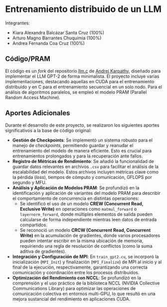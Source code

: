 # Entrenamiento distribuido de un LLM

Integrantes:
- Kiara Alexandra Balcázar Santa Cruz (100%)
- Arturo Magno Barrantes Chuquimia (100%)
- Andrea Fernanda Coa Cruz (100%)

## Código/PRAM

El código es un *fork* del repositorio [llm.c](https://github.com/karpathy/llm.c) de [Andrej Karpathy](https://github.com/karpathy), diseñado para implementar el LLM GPT-2 de forma minimalista. El proyecto incluye varias implementaciones, destacando aquellas en CUDA para el entrenamiento distribuido y en C para el entrenamiento secuencial en un solo nodo. Para el análisis de algoritmos paralelos, se empleó el modelo PRAM (Parallel Random Access Machine).

## Aportes Adicionales

Durante el desarrollo de este proyecto, se realizaron los siguientes aportes significativos a la base de código original:

* **Gestión de Checkpoints**: Se implementó un sistema robusto para el manejo de *checkpoints*, permitiendo guardar y reanudar el entrenamiento del modelo de manera eficiente. Esto es crucial para entrenamientos prolongados y para la recuperación ante fallos.
* **Registro de Métricas de Rendimiento**: Se añadió la funcionalidad de guardar datos relevantes en archivos `.csv` para facilitar el análisis de la escalabilidad del modelo. Estos archivos incluyen métricas clave como la pérdida (*loss*), tiempos de cómputo y comunicación, GFLOPS por segundo y MFU.
* **Análisis y Aplicación de Modelos PRAM**: Se profundizó en la identificación y aplicación de variantes del modelo PRAM para describir el comportamiento de concurrencia en distintas operaciones:
    * Se identificó el uso de un modelo **CREW (Concurrent Read, Exclusive Write)** en operaciones como `matmul_forward` o `layernorm_forward`, donde múltiples elementos de salida pueden calcularse de forma independiente mientras leen datos de entrada compartidos.
    * Se reconoció un modelo **CRCW (Concurrent Read, Concurrent Write)** en la acumulación de gradientes, donde varios procesadores pueden intentar escribir en la misma ubicación de memoria, requiriendo una regla de resolución de conflictos (como la suma aditiva de gradientes).
* **Integración y Configuración de MPI**: En `train_gpt2.cu`, se incorporó la inicialización (`MPI_Init`) y finalización (`MPI_Finalize`) de MPI al inicio y al final de la ejecución, respectivamente, garantizando una correcta comunicación y coordinación entre los procesos distribuidos.
* **Optimización del Rendimiento con NCCL**: Se profundizó en la comprensión y el uso práctico de la biblioteca NCCL (NVIDIA Collective Communications Library) para optimizar las operaciones de comunicación colectiva en entornos multi-GPU, lo que resultó en una mejora sustancial del rendimiento en aplicaciones CUDA.
